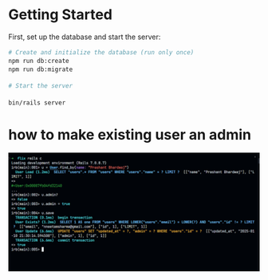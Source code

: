 # Getting Started

First, set up the database and start the server:

```bash
# Create and initialize the database (run only once)
npm run db:create
npm run db:migrate

# Start the server

bin/rails server
```
# how to make existing user an admin

![admin user path](/admin.png)